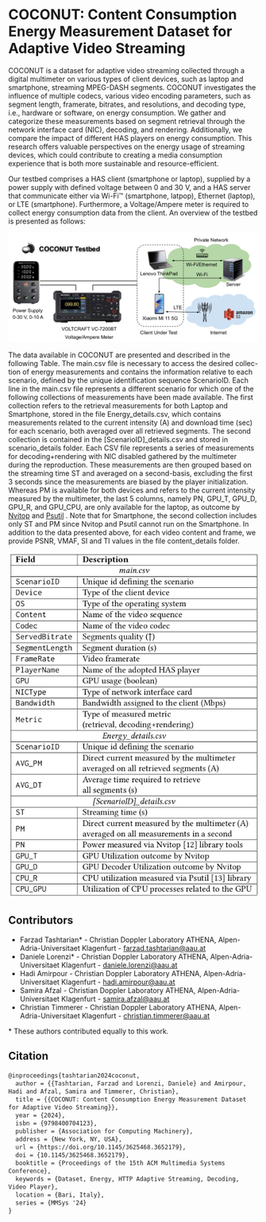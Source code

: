 # COCONUT: Content Consumption Energy Measurement Dataset for Adaptive Video Streaming

COCONUT is a dataset for adaptive video streaming collected through a digital multimeter on various types of client devices, such as laptop and smartphone, streaming MPEG-DASH segments. COCONUT investigates the influence of multiple codecs, various video encoding parameters, such as segment length, framerate, bitrates, and resolutions, and decoding type, i.e., hardware or software, on energy consumption. We gather and categorize these measurements based
on segment retrieval through the network interface card (NIC), decoding, and rendering. Additionally, we compare the impact of different HAS players on energy consumption. This research offers valuable perspectives on the energy usage of streaming devices, which could contribute to creating a media consumption experience that is both more sustainable and resource-efficient.

Our testbed comprises a HAS client (smartphone or laptop), supplied by a power supply with defined voltage between 0 and 30 V, and a HAS server that communicate either via Wi-Fi™ (smartphone, latpop), Ethernet (laptop), or LTE (smartphone). Furthermore, a Voltage/Ampere meter is required to collect energy consumption data from the client. An overview of the testbed is presented as follows:

![](assets/testbed.png)



The data available in COCONUT are presented and described in the following Table. The main.csv file is necessary to access the desired collec-
tion of energy measurements and contains the information relative to each scenario, defined by the unique identification sequence
ScenarioID. Each line in the main.csv file represents a different scenario for which one of the following collections of measurements have been made available. The first collection refers to the retrieval measurements for both Laptop and Smartphone, stored in the file Energy_details.csv, which contains measurements related to the current intensity (A) and download time (sec) for each scenario, both averaged over all retrieved segments. The second collection is contained in the  [ScenarioID]_details.csv and stored in scenario_details folder. Each CSV file represents a series of measurements for decoding+rendering with NIC disabled gathered by the multimeter during the reproduction. These measurements are then grouped based on the streaming time ST and averaged on a second-basis, excluding the first 3 seconds since the measurements are biased by the player initialization. Whereas
PM is available for both devices and refers to the current intensity measured by the multimeter, the last 5 columns, namely PN, GPU_T,
GPU_D, GPU_R, and GPU_CPU, are only available for the laptop, as outcome by [Nvitop](https://pypi.org/project/nvitop/0.2.5.1/)  and [Psutil](https://pypi.org/project/psutil/) .  Note that for Smartphone, the second collection includes only ST and PM since Nvitop and Psutil cannot run on the Smartphone.  In addition to the data presented above, for each video content and frame, we provide PSNR, VMAF, SI and TI values in the file content_details folder.

![Structure of the CSV files in COCONUT](assets/tb.png)


## Contributors
* Farzad Tashtarian\* - Christian Doppler Laboratory ATHENA, Alpen-Adria-Universitaet Klagenfurt - farzad.tashtarian@aau.at
* Daniele Lorenzi\* - Christian Doppler Laboratory ATHENA, Alpen-Adria-Universitaet Klagenfurt - daniele.lorenzi@aau.at
* Hadi Amirpour - Christian Doppler Laboratory ATHENA, Alpen-Adria-Universitaet Klagenfurt - hadi.amirpour@aau.at
* Samira Afzal - Christian Doppler Laboratory ATHENA, Alpen-Adria-Universitaet Klagenfurt - samira.afzal@aau.at
* Christian Timmerer - Christian Doppler Laboratory ATHENA, Alpen-Adria-Universitaet Klagenfurt - christian.timmerer@aau.at

\* These authors contributed equally to this work.


## Citation
```
@inproceedings{tashtarian2024coconut,
  author = {{Tashtarian, Farzad and Lorenzi, Daniele} and Amirpour, Hadi and Afzal, Samira and Timmerer, Christian},
  title = {{COCONUT: Content Consumption Energy Measurement Dataset for Adaptive Video Streaming}},
  year = {2024},
  isbn = {9798400704123},
  publisher = {Association for Computing Machinery},
  address = {New York, NY, USA},
  url = {https://doi.org/10.1145/3625468.3652179},
  doi = {10.1145/3625468.3652179},
  booktitle = {Proceedings of the 15th ACM Multimedia Systems Conference},
  keywords = {Dataset, Energy, HTTP Adaptive Streaming, Decoding, Video Player},
  location = {Bari, Italy},
  series = {MMSys '24}
}

```
